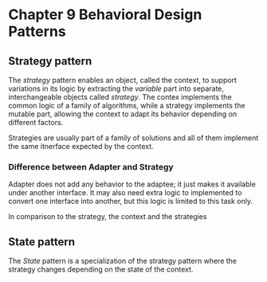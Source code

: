 # Chapter 9 Behavioral Design Patterns

## Strategy pattern

The _strategy_ pattern enables an object, called the context, to support variations in its logic by extracting the _variable_ part into separate, interchangeable objects called _strategy_. The contex implements the common logic of a family of algorithms, while a strategy implements the mutable part, allowing the context to adapt its behavior depending on different factors.

Strategies are usually part of a family of solutions and all of them implement the same itnerface expected by the context.

### Difference between Adapter and Strategy

Adapter does not add any behavior to the adaptee; it just makes it available under another interface. It may also need extra logic to implemented to convert one interface into another, but this logic is limited to this task only.

In comparison to the strategy, the context and the strategies

## State pattern

The _State_ pattern is a specialization of the strategy pattern where the strategy changes depending on the state of the context.

